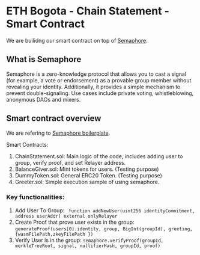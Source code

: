 # ETH Bogota - Chain Statement - Smart Contract

We are builidng our smart contract on top of [Semaphore](https://semaphore.appliedzkp.org/).

## What is Semaphore

Semaphore is a zero-knowledge protocol that allows you to cast a signal (for example, a vote or endorsement) as a provable group member without revealing your identity. Additionally, it provides a simple mechanism to prevent double-signaling. Use cases include private voting, whistleblowing, anonymous DAOs and mixers.

## Smart contract overview

We are refering to [Semaphore boilerplate](https://github.com/semaphore-protocol/boilerplate).

Smart Contracts:

1. ChainStatement.sol: Main logic of the code, includes adding user to group, verify proof, and set Relayer address.
2. BalanceGiver.sol: Mint tokens for users. (Testing purpose)
3. DummyToken.sol: General ERC20 Token. (Testing purpose)
4. Greeter.sol: Simple execution sample of using semaphore.

### Key functionalities:

1. Add User To Group: ` function addNewUser(uint256 identityCommitment, address userAddr) external onlyRelayer`
2. Create Proof that prove user exists in the group: `generateProof(users[0].identity, group, BigInt(groupId), greeting, {wasmFilePath,zkeyFilePath })`
3. Verify User is in the group: `semaphore.verifyProof(groupId, merkleTreeRoot, signal, nullifierHash, groupId, proof)`
